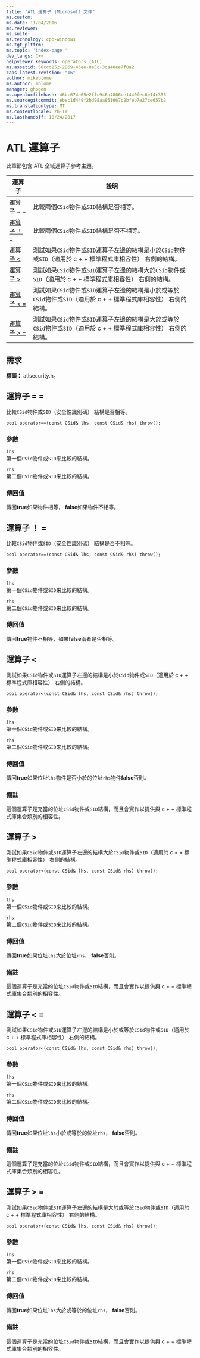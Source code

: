 ```yaml
---
title: "ATL 運算子 |Microsoft 文件"
ms.custom: 
ms.date: 11/04/2016
ms.reviewer: 
ms.suite: 
ms.technology: cpp-windows
ms.tgt_pltfrm: 
ms.topic: 'index-page '
dev_langs: C++
helpviewer_keywords: operators [ATL]
ms.assetid: 58ccd252-2869-45ee-8a5c-3ca40ee7f8a2
caps.latest.revision: "16"
author: mikeblome
ms.author: mblome
manager: ghogen
ms.openlocfilehash: 46bc674a65e2ffc946a4806ce1440fec6e14c355
ms.sourcegitcommit: ebec1d449f2bd98aa851667c2bfeb7e27ce657b2
ms.translationtype: MT
ms.contentlocale: zh-TW
ms.lasthandoff: 10/24/2017
---
```

# <a name="atl-operators"></a>ATL 運算子
此章節包含 ATL 全域運算子參考主題。  
  
|運算子|說明|  
|--------------|-----------------|  
|[運算子 = =](#operator_eq_eq)|比較兩個`CSid`物件或`SID`結構是否相等。|  
|[運算子 ！ =](#operator_neq)|比較兩個`CSid`物件或`SID`結構是否不相等。|  
|[運算子 <](#operator_lt)|測試如果`CSid`物件或`SID`運算子左邊的結構是小於`CSid`物件或`SID`（適用於 c + + 標準程式庫相容性） 右側的結構。|  
|[運算子 >](#operator_gt)|測試如果`CSid`物件或`SID`運算子左邊的結構大於`CSid`物件或`SID`（適用於 c + + 標準程式庫相容性） 右側的結構。|  
|[運算子 < =](#operator_lt__eq)|測試如果`CSid`物件或`SID`運算子左邊的結構是小於或等於`CSid`物件或`SID`（適用於 c + + 標準程式庫相容性） 右側的結構。|  
|[運算子 > =](#operator_gt__eq)|測試如果`CSid`物件或`SID`運算子左邊的結構是大於或等於`CSid`物件或`SID`（適用於 c + + 標準程式庫相容性） 右側的結構。|  
  
## <a name="requirements"></a>需求  
 **標頭：** atlsecurity.h。  
  
##  <a name="operator_eq_eq"></a>運算子 = =  
 比較`CSid`物件或`SID`（安全性識別碼） 結構是否相等。  
  
```   
bool operator==(const CSid& lhs, const CSid& rhs) throw(); 
```  
  
### <a name="parameters"></a>參數  
 `lhs`  
 第一個`CSid`物件或`SID`来比較的結構。  
  
 `rhs`  
 第二個`CSid`物件或`SID`来比較的結構。  
  
### <a name="return-value"></a>傳回值  
 傳回**true**如果物件相等， **false**如果物件不相等。  
  
##  <a name="operator_neq"></a>運算子 ！ =  
 比較`CSid`物件或`SID`（安全性識別碼） 結構是否不相等。  
  
```   
bool operator==(const CSid& lhs, const CSid& rhs) throw(); 
```  
  
### <a name="parameters"></a>參數  
 `lhs`  
 第一個`CSid`物件或`SID`来比較的結構。  
  
 `rhs`  
 第二個`CSid`物件或`SID`来比較的結構。  
  
### <a name="return-value"></a>傳回值  
 傳回**true**物件不相等，如果**false**兩者是否相等。  
  
##  <a name="operator_lt"></a>運算子 <  
 測試如果`CSid`物件或`SID`運算子左邊的結構是小於`CSid`物件或`SID`（適用於 c + + 標準程式庫相容性） 右側的結構。  
  
```   
bool operator<(const CSid& lhs, const CSid& rhs) throw(); 
```  
  
### <a name="parameters"></a>參數  
 `lhs`  
 第一個`CSid`物件或`SID`来比較的結構。  
  
 `rhs`  
 第二個`CSid`物件或`SID`来比較的結構。  
  
### <a name="return-value"></a>傳回值  
 傳回**true**如果位址`lhs`物件是否小於的位址`rhs`物件**false**否則。  
  
### <a name="remarks"></a>備註  
 這個運算子是充當的位址`CSid`物件或`SID`結構，而且會實作以提供與 c + + 標準程式庫集合類別的相容性。  
  
##  <a name="operator_gt"></a>運算子 >  
 測試如果`CSid`物件或`SID`運算子左邊的結構大於`CSid`物件或`SID`（適用於 c + + 標準程式庫相容性） 右側的結構。  
  
```   
bool operator<(const CSid& lhs, const CSid& rhs) throw(); 
```  
  
### <a name="parameters"></a>參數  
 `lhs`  
 第一個`CSid`物件或`SID`来比較的結構。  
  
 `rhs`  
 第二個`CSid`物件或`SID`来比較的結構。  
  
### <a name="return-value"></a>傳回值  
 傳回**true**如果位址`lhs`大於位址`rhs`， **false**否則。  
  
### <a name="remarks"></a>備註  
 這個運算子是充當的位址`CSid`物件或`SID`結構，而且會實作以提供與 c + + 標準程式庫集合類別的相容性。  
  
##  <a name="operator_lt__eq"></a>運算子 < =  
 測試如果`CSid`物件或`SID`運算子左邊的結構是小於或等於`CSid`物件或`SID`（適用於 c + + 標準程式庫相容性） 右側的結構。  
  
```   
bool operator<(const CSid& lhs, const CSid& rhs) throw(); 
```  
  
### <a name="parameters"></a>參數  
 `lhs`  
 第一個`CSid`物件或`SID`来比較的結構。  
  
 `rhs`  
 第二個`CSid`物件或`SID`来比較的結構。  
  
### <a name="return-value"></a>傳回值  
 傳回**true**如果位址`lhs`小於或等於的位址`rhs`， **false**否則。  
  
### <a name="remarks"></a>備註  
 這個運算子是充當的位址`CSid`物件或`SID`結構，而且會實作以提供與 c + + 標準程式庫集合類別的相容性。  
  
##  <a name="operator_gt__eq"></a>運算子 > =  
 測試如果`CSid`物件或`SID`運算子左邊的結構是大於或等於`CSid`物件或`SID`（適用於 c + + 標準程式庫相容性） 右側的結構。  
  
```   
bool operator<(const CSid& lhs, const CSid& rhs) throw(); 
```  
  
### <a name="parameters"></a>參數  
 `lhs`  
 第一個`CSid`物件或`SID`来比較的結構。  
  
 `rhs`  
 第二個`CSid`物件或`SID`来比較的結構。  
  
### <a name="return-value"></a>傳回值  
 傳回**true**如果位址`lhs`大於或等於的位址`rhs`， **false**否則。  
  
### <a name="remarks"></a>備註  
 這個運算子是充當的位址`CSid`物件或`SID`結構，而且會實作以提供與 c + + 標準程式庫集合類別的相容性。



